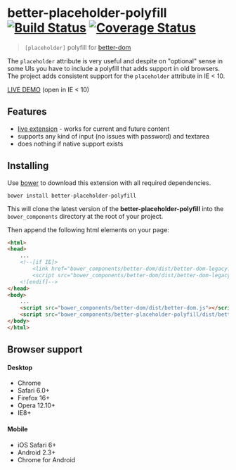 # better-placeholder-polyfill [![Build Status][travis-image]][travis-url] [![Coverage Status][coveralls-image]][coveralls-url]
> `[placeholder]` polyfill for [better-dom](https://github.com/chemerisuk/better-dom)

The `placeholder` attribute is very useful and despite on "optional" sense in some UIs you have to include a polyfill that adds support in old browsers. The project adds consistent support for the `placeholder` attribute in IE < 10.

[LIVE DEMO](http://chemerisuk.github.io/better-placeholder-polyfill/) (open in IE < 10)

## Features
* [live extension](https://github.com/chemerisuk/better-dom/wiki/Live-extensions) - works for current and future content
* supports any kind of input (no issues with password) and textarea
* does nothing if native support exists

## Installing
Use [bower](http://bower.io/) to download this extension with all required dependencies.

    bower install better-placeholder-polyfill

This will clone the latest version of the __better-placeholder-polyfill__ into the `bower_components` directory at the root of your project.

Then append the following html elements on your page:

```html
<html>
<head>
    ...
    <!--[if IE]>
        <link href="bower_components/better-dom/dist/better-dom-legacy.htc" rel="htc"/>
        <script src="bower_components/better-dom/dist/better-dom-legacy.js"></script>
    <![endif]-->
</head>
<body>
    ...
    <script src="bower_components/better-dom/dist/better-dom.js"></script>
    <script src="bower_components/better-placeholder-polyfill/dist/better-placeholder-polyfill.js"></script>
</body>
</html>
```

## Browser support
#### Desktop
* Chrome
* Safari 6.0+
* Firefox 16+
* Opera 12.10+
* IE8+

#### Mobile
* iOS Safari 6+
* Android 2.3+
* Chrome for Android

[travis-url]: http://travis-ci.org/chemerisuk/better-placeholder-polyfill
[travis-image]: https://api.travis-ci.org/chemerisuk/better-placeholder-polyfill.png?branch=master

[coveralls-url]: https://coveralls.io/r/chemerisuk/better-placeholder-polyfill
[coveralls-image]: https://coveralls.io/repos/chemerisuk/better-placeholder-polyfill/badge.png?branch=master

